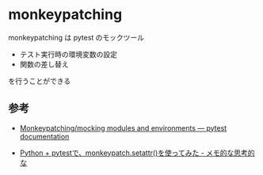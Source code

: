 # monkeypatching

monkeypatching は pytest のモックツール

- テスト実行時の環境変数の設定
- 関数の差し替え

を行うことができる

## 参考

- [Monkeypatching/mocking modules and environments — pytest documentation](https://docs.pytest.org/en/stable/monkeypatch.html)

- [Python + pytestで、monkeypatch.setattr()を使ってみた - メモ的な思考的な](https://thinkami.hatenablog.com/entry/2017/03/07/065903)